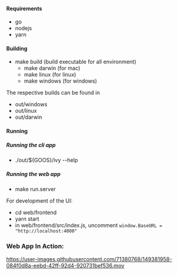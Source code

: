 #### Requirements
- go
- nodejs
- yarn

#### Building
- make build (build executable for all environment)
    - make darwin (for mac)
    - make linux (for linux)
    - make windows (for windows)

The respective builds can be found in
- out/windows
- out/linux
- out/darwin

#### Running

##### Running the cli app
- ./out/${GOOS}/ivy --help

##### Running the web app
- make run.server

For development of the UI:
- cd web/frontend
- yarn start
- in web/frontend/src/index.js, uncomment `window.BaseURL = "http://localhost:4000"`


### Web App In Action:



https://user-images.githubusercontent.com/71380768/149381958-084f0d8a-eebd-42ff-92d4-920731bef536.mov


